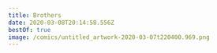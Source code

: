 ```yaml
---
title: Brothers
date: 2020-03-08T20:14:58.556Z
bestOf: true
image: /comics/untitled_artwork-2020-03-07t220400.969.png
---
```


